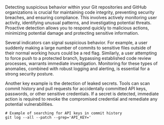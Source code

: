 Detecting suspicious behavior within your Git repositories and GitHub organizations is crucial for maintaining code integrity, preventing security breaches, and ensuring compliance. This involves actively monitoring user activity, identifying unusual patterns, and investigating potential threats. Proactive detection allows you to respond quickly to malicious actions, minimizing potential damage and protecting sensitive information.

Several indicators can signal suspicious behavior. For example, a user suddenly making a large number of commits to sensitive files outside of their normal working hours could be a red flag. Similarly, a user attempting to force push to a protected branch, bypassing established code review processes, warrants immediate investigation. Monitoring for these types of anomalies, combined with robust logging and alerting, is essential for a strong security posture.

Another key example is the detection of leaked secrets. Tools can scan commit history and pull requests for accidentally committed API keys, passwords, or other sensitive credentials. If a secret is detected, immediate action is required to revoke the compromised credential and remediate any potential vulnerabilities.

```
# Example of searching for API keys in commit history
git log --all --patch --grep='API_KEY='
```